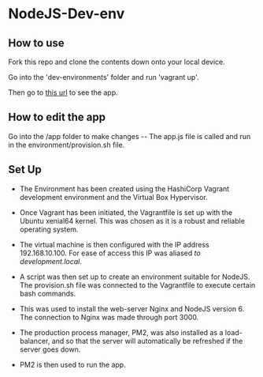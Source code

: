 # NodeJS-Dev-env

## How to use

Fork this repo and clone the contents down onto your local device.

Go into the 'dev-environments' folder and run 'vagrant up'.

Then go to [this url](http://development.local:3000/) to see the app.

## How to edit the app

Go into the /app folder to make changes -- The app.js file is called and run in the environment/provision.sh file.

## Set Up

- The Environment has been created using the HashiCorp Vagrant development environment and the Virtual Box Hypervisor.

- Once Vagrant has been initiated, the Vagrantfile is set up with the Ubuntu xenial64 kernel. This was chosen as it is a robust and reliable operating system.

- The virtual machine is then configured with the IP address 192.168.10.100. For ease of access this IP was aliased *to development.local*.

- A script was then set up to create an environment suitable for NodeJS. The provision.sh file was connected to the Vagrantfile to execute certain bash commands.

- This was used to install the web-server Nginx and NodeJS version 6. The connection to Nginx was made through port 3000.

- The production process manager, PM2, was also installed as a load-balancer, and so that the server will automatically be refreshed if the server goes down.

- PM2 is then used to run the app.
